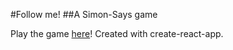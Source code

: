 #Follow me!
##A Simon-Says game

Play the game [here](https://follow-me-dstewart1673.herokuapp.com/)!
Created with create-react-app.
